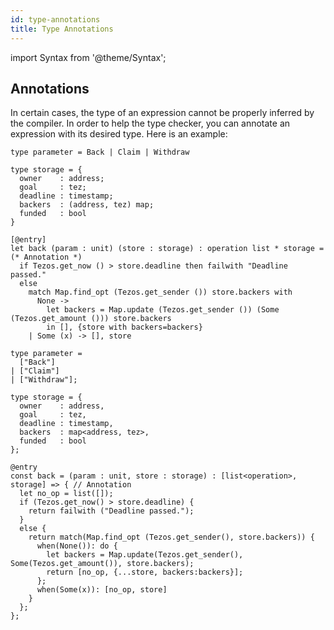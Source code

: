 ```yaml
---
id: type-annotations
title: Type Annotations
---
```


import Syntax from '@theme/Syntax';

## Annotations

In certain cases, the type of an expression cannot be properly
inferred by the compiler. In order to help the type checker, you can
annotate an expression with its desired type. Here is an example:

<Syntax syntax="cameligo">

```cameligo group=d
type parameter = Back | Claim | Withdraw

type storage = {
  owner    : address;
  goal     : tez;
  deadline : timestamp;
  backers  : (address, tez) map;
  funded   : bool
}

[@entry]
let back (param : unit) (store : storage) : operation list * storage = (* Annotation *)
  if Tezos.get_now () > store.deadline then failwith "Deadline passed."
  else
    match Map.find_opt (Tezos.get_sender ()) store.backers with
      None ->
        let backers = Map.update (Tezos.get_sender ()) (Some (Tezos.get_amount ())) store.backers
        in [], {store with backers=backers}
    | Some (x) -> [], store
```

</Syntax>

<Syntax syntax="jsligo">

```jsligo group=d
type parameter =
  ["Back"]
| ["Claim"]
| ["Withdraw"];

type storage = {
  owner    : address,
  goal     : tez,
  deadline : timestamp,
  backers  : map<address, tez>,
  funded   : bool
};

@entry
const back = (param : unit, store : storage) : [list<operation>, storage] => { // Annotation
  let no_op = list([]);
  if (Tezos.get_now() > store.deadline) {
    return failwith ("Deadline passed.");
  }
  else {
    return match(Map.find_opt (Tezos.get_sender(), store.backers)) {
      when(None()): do {
        let backers = Map.update(Tezos.get_sender(), Some(Tezos.get_amount()), store.backers);
        return [no_op, {...store, backers:backers}];
      };
      when(Some(x)): [no_op, store]
    }
  };
};
```

</Syntax>

<!-- updated use of entry -->